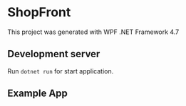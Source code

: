 # ShopFront

This project was generated with WPF .NET Framework 4.7

## Development server

Run `dotnet run` for start application.

## Example App




